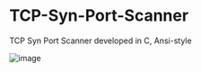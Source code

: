 # TCP-Syn-Port-Scanner
TCP Syn Port Scanner developed in C, Ansi-style

![image](https://user-images.githubusercontent.com/40904281/140666122-e8bc39c9-c5bc-49ee-bcd1-723943850267.png)
